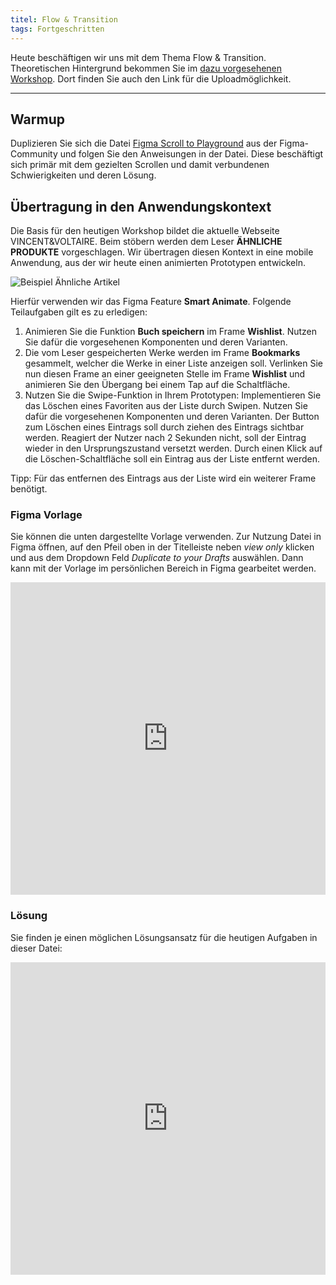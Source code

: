 ```yaml
---
titel: Flow & Transition
tags: Fortgeschritten
---
```


Heute beschäftigen wir uns mit dem Thema Flow & Transition. Theoretischen Hintergrund bekommen Sie im [dazu vorgesehenen Workshop](/mi-bachelor-screendesign/lehrveranstaltungen/100-workshop-flow-and-transition/). Dort finden Sie auch den Link für die Uploadmöglichkeit.

---

## Warmup 

Duplizieren Sie sich die Datei [Figma Scroll to Playground](https://www.figma.com/community/file/918189250907220365) aus der Figma-Community und folgen Sie den Anweisungen in der Datei. Diese beschäftigt sich primär mit dem gezielten Scrollen und damit verbundenen Schwierigkeiten und deren Lösung.


## Übertragung in den Anwendungskontext

Die Basis für den heutigen Workshop bildet die aktuelle Webseite VINCENT&VOLTAIRE. Beim stöbern werden dem Leser **ÄHNLICHE PRODUKTE** vorgeschlagen. Wir übertragen diesen Kontext in eine mobile Anwendung, aus der wir heute einen animierten Prototypen entwickeln.

![Beispiel Ähnliche Artikel](../images/vv-flow-transition.png)

Hierfür verwenden wir das Figma Feature **Smart Animate**. Folgende Teilaufgaben gilt es zu erledigen: 
1. Animieren Sie die Funktion **Buch speichern** im Frame **Wishlist**. Nutzen Sie dafür die vorgesehenen Komponenten und deren Varianten. 
2. Die vom Leser gespeicherten Werke werden im Frame **Bookmarks** gesammelt, welcher die Werke in einer Liste anzeigen soll. Verlinken Sie nun diesen Frame an einer geeigneten Stelle im Frame **Wishlist** und animieren Sie den Übergang bei einem Tap auf die Schaltfläche.
3. Nutzen Sie die Swipe-Funktion in Ihrem Prototypen: Implementieren Sie das Löschen eines Favoriten aus der Liste durch Swipen. Nutzen Sie dafür die vorgesehenen Komponenten und deren Varianten. Der Button zum Löschen eines Eintrags soll durch ziehen des Eintrags sichtbar werden. Reagiert der Nutzer nach 2 Sekunden nicht, soll der Eintrag wieder in den Ursprungszustand versetzt werden. Durch einen Klick auf die Löschen-Schaltfläche soll ein Eintrag aus der Liste entfernt werden.

Tipp: Für das entfernen des Eintrags aus der Liste wird ein weiterer Frame benötigt. 

### Figma Vorlage

Sie können die unten dargestellte Vorlage verwenden. Zur Nutzung Datei in Figma öffnen, auf den Pfeil oben in der Titelleiste neben *view only* klicken und aus dem Dropdown Feld *Duplicate to your Drafts* auswählen. Dann kann mit der Vorlage im persönlichen Bereich in Figma gearbeitet werden.

<iframe style="border: none; width: 100%; max-height:90vh" height="500" src="https://www.figma.com/embed?embed_host=share&url=https%3A%2F%2Fwww.figma.com%2Ffile%2FgHThubUjZzAkJnLOnPyaTn%2FV-and-V-List-Elements" allowfullscreen></iframe>

### Lösung

Sie finden je einen möglichen Lösungsansatz für die heutigen Aufgaben in dieser Datei:

<iframe style="border: none; width: 100%; max-height:90vh" height="500" src="https://www.figma.com/embed?embed_host=share&url=https%3A%2F%2Fwww.figma.com%2Ffile%2FAJUSQJpScFHEoK3kyVcm0G%2FV-and-V-List-Elements-Solution" allowfullscreen></iframe>
